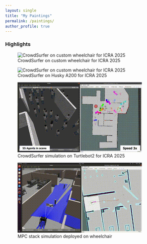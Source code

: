 ```yaml
---
layout: single
title: "My Paintings"
permalink: /paintings/
author_profile: true
---
```


### Highlights
<div class="highlights">
  <figure>
    <img src="/images/crowd_surfer_wheelchair.gif" alt="CrowdSurfer on custom wheelchair for ICRA 2025">
    <figcaption>CrowdSurfer on custom wheelchair for ICRA 2025</figcaption>
  </figure>
  <figure>
    <img src="/images/Husky_2.gif" alt="CrowdSurfer on custom wheelchair for ICRA 2025">
    <figcaption>CrowdSurfer on Husky A200 for ICRA 2025</figcaption>
  </figure>
  <figure>
    <img src="/images/Simulation_website.gif" alt="CrowdSurfer simulation on Turtlebot2 for ICRA 2025">
    <figcaption>CrowdSurfer simulation on Turtlebot2 for ICRA 2025</figcaption>
  </figure>
  <figure>
    <img src="/images/MPC_sim.gif" alt="MPC stack simulation deployed on wheelchair">
    <figcaption>MPC stack simulation deployed on wheelchair</figcaption>
  </figure>
</div>

